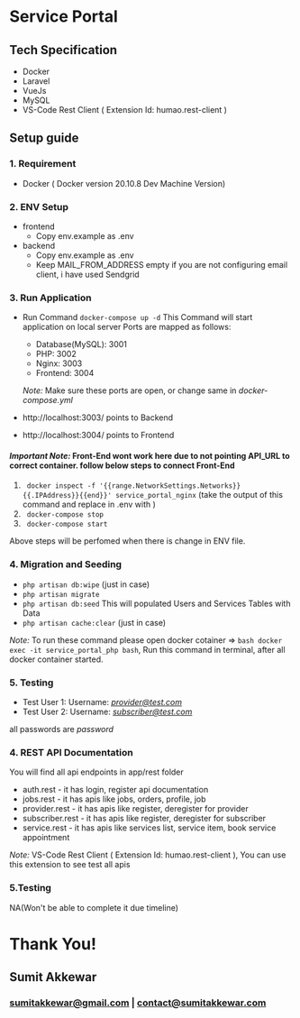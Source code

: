 # Service Portal

## Tech Specification
- Docker
- Laravel
- VueJs
- MySQL
- VS-Code Rest Client ( Extension Id: humao.rest-client )

## Setup guide

### 1. Requirement
- Docker ( Docker version 20.10.8 Dev Machine Version)
### 2. ENV Setup
- frontend 
    - Copy env.example as .env
- backend
    - Copy env.example as .env
    - Keep MAIL_FROM_ADDRESS empty if you are not configuring email client, i have used Sendgrid

### 3. Run Application
- Run Command ``` docker-compose up -d ```
This Command will start application on local server
    Ports are mapped as follows:
    - Database(MySQL): 3001
    - PHP: 3002
    - Nginx: 3003
    - Frontend: 3004
    
    *Note:* Make sure these ports are open, or change same in *docker-compose.yml*
- http://localhost:3003/ points to Backend
- http://localhost:3004/ points to Frontend

#### *Important Note:* Front-End wont work here due to not pointing API_URL to correct container. follow below steps to connect Front-End
1. ``` docker inspect -f '{{range.NetworkSettings.Networks}}{{.IPAddress}}{{end}}' service_portal_nginx```
(take the output of this command and replace in .env with <docker-container-ip>)
2. ``` docker-compose stop```
3. ``` docker-compose start```

Above steps will be perfomed when there is change in ENV file.

### 4. Migration and Seeding
- ```php artisan db:wipe``` (just in case)
- ```php artisan migrate``` 
- ```php artisan db:seed``` This will populated Users and Services Tables with Data
- ```php artisan cache:clear``` (just in case)

*Note:* To run these command please open docker cotainer => ```bash docker exec -it service_portal_php bash```, Run this command in terminal, after all docker container started.

### 5. Testing
- Test User 1:
    Username: *provider@test.com*
- Test User 2:
    Username: *subscriber@test.com*

all passwords are *password*

### 4. REST API Documentation
You will find all api endpoints in app/rest folder
- auth.rest - it has login, register api documentation
- jobs.rest - it has apis like jobs, orders, profile, job
- provider.rest - it has apis like register, deregister for provider 
- subscriber.rest - it has apis like register, deregister for subscriber
- service.rest - it has apis like services list, service item, book service appointment

*Note:* VS-Code Rest Client ( Extension Id: humao.rest-client ), You can use this extension to see test all apis
### 5.Testing
NA(Won't be able to complete it due timeline)


# Thank You!
## Sumit Akkewar
### sumitakkewar@gmail.com | contact@sumitakkewar.com



